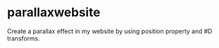 # parallaxwebsite
Create a parallax effect in my website by using position property and #D transforms.
